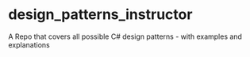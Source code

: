 # design_patterns_instructor
A Repo that covers all possible C# design patterns - with examples and explanations
